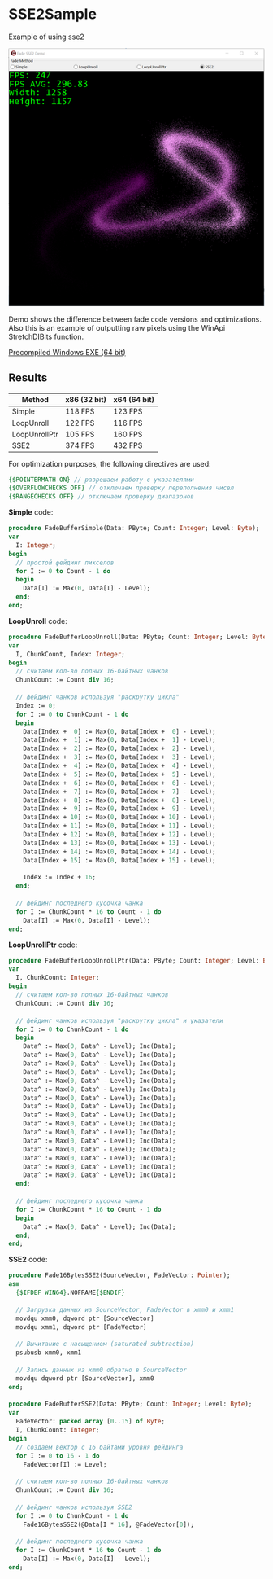 # SSE2Sample
Example of using sse2

![scr](scr.png)

Demo shows the difference between fade code versions and optimizations.  
Also this is an example of outputting raw pixels using the WinApi StretchDIBits function.  

[Precompiled Windows EXE (64 bit)](https://github.com/turborium/SSE2Sample/raw/main/SSE2Sample.exe)

## Results
Method | x86 (32 bit)  | x64 (64 bit) |
------ | ------------- | ------------- |
Simple | 118 FPS  | 123 FPS  |
LoopUnroll | 122 FPS  | 116 FPS  |
LoopUnrollPtr | 105 FPS | 160 FPS  |
SSE2 | 374 FPS  | 432 FPS |

For optimization purposes, the following directives are used:
```Pascal
{$POINTERMATH ON} // разрешаем работу с указателями
{$OVERFLOWCHECKS OFF} // отключаем проверку переполнения чисел
{$RANGECHECKS OFF} // отключаем проверку диапазонов
```

**Simple** code:
```Pascal
procedure FadeBufferSimple(Data: PByte; Count: Integer; Level: Byte);
var
  I: Integer;
begin
  // простой фейдинг пикселов
  for I := 0 to Count - 1 do
  begin
    Data[I] := Max(0, Data[I] - Level);
  end;
end;
```

**LoopUnroll** code:
```Pascal
procedure FadeBufferLoopUnroll(Data: PByte; Count: Integer; Level: Byte);
var
  I, ChunkCount, Index: Integer;
begin
  // считаем кол-во полных 16-байтных чанков
  ChunkCount := Count div 16;

  // фейдинг чанков используя "раскрутку цикла"
  Index := 0;
  for I := 0 to ChunkCount - 1 do
  begin
    Data[Index +  0] := Max(0, Data[Index +  0] - Level);
    Data[Index +  1] := Max(0, Data[Index +  1] - Level);
    Data[Index +  2] := Max(0, Data[Index +  2] - Level);
    Data[Index +  3] := Max(0, Data[Index +  3] - Level);
    Data[Index +  4] := Max(0, Data[Index +  4] - Level);
    Data[Index +  5] := Max(0, Data[Index +  5] - Level);
    Data[Index +  6] := Max(0, Data[Index +  6] - Level);
    Data[Index +  7] := Max(0, Data[Index +  7] - Level);
    Data[Index +  8] := Max(0, Data[Index +  8] - Level);
    Data[Index +  9] := Max(0, Data[Index +  9] - Level);
    Data[Index + 10] := Max(0, Data[Index + 10] - Level);
    Data[Index + 11] := Max(0, Data[Index + 11] - Level);
    Data[Index + 12] := Max(0, Data[Index + 12] - Level);
    Data[Index + 13] := Max(0, Data[Index + 13] - Level);
    Data[Index + 14] := Max(0, Data[Index + 14] - Level);
    Data[Index + 15] := Max(0, Data[Index + 15] - Level);

    Index := Index + 16;
  end;

  // фейдинг последнего кусочка чанка
  for I := ChunkCount * 16 to Count - 1 do
    Data[I] := Max(0, Data[I] - Level);
end;
```

**LoopUnrollPtr** code:
```Pascal
procedure FadeBufferLoopUnrollPtr(Data: PByte; Count: Integer; Level: Byte);
var
  I, ChunkCount: Integer;
begin
  // считаем кол-во полных 16-байтных чанков
  ChunkCount := Count div 16;

  // фейдинг чанков используя "раскрутку цикла" и указатели
  for I := 0 to ChunkCount - 1 do
  begin
    Data^ := Max(0, Data^ - Level); Inc(Data);
    Data^ := Max(0, Data^ - Level); Inc(Data);
    Data^ := Max(0, Data^ - Level); Inc(Data);
    Data^ := Max(0, Data^ - Level); Inc(Data);
    Data^ := Max(0, Data^ - Level); Inc(Data);
    Data^ := Max(0, Data^ - Level); Inc(Data);
    Data^ := Max(0, Data^ - Level); Inc(Data);
    Data^ := Max(0, Data^ - Level); Inc(Data);
    Data^ := Max(0, Data^ - Level); Inc(Data);
    Data^ := Max(0, Data^ - Level); Inc(Data);
    Data^ := Max(0, Data^ - Level); Inc(Data);
    Data^ := Max(0, Data^ - Level); Inc(Data);
    Data^ := Max(0, Data^ - Level); Inc(Data);
    Data^ := Max(0, Data^ - Level); Inc(Data);
    Data^ := Max(0, Data^ - Level); Inc(Data);
    Data^ := Max(0, Data^ - Level); Inc(Data);
  end;

  // фейдинг последнего кусочка чанка
  for I := ChunkCount * 16 to Count - 1 do
  begin
    Data^ := Max(0, Data^ - Level); Inc(Data);
  end;
end;
```

**SSE2** code:
```Pascal
procedure Fade16BytesSSE2(SourceVector, FadeVector: Pointer);
asm
  {$IFDEF WIN64}.NOFRAME{$ENDIF}

  // Загрузка данных из SourceVector, FadeVector в xmm0 и xmm1
  movdqu xmm0, dqword ptr [SourceVector]
  movdqu xmm1, dqword ptr [FadeVector]

  // Вычитание с насыщением (saturated subtraction)
  psubusb xmm0, xmm1

  // Запись данных из xmm0 обратно в SourceVector
  movdqu dqword ptr [SourceVector], xmm0
end;

procedure FadeBufferSSE2(Data: PByte; Count: Integer; Level: Byte);
var
  FadeVector: packed array [0..15] of Byte;
  I, ChunkCount: Integer;
begin
  // создаем вектор с 16 байтами уровня фейдинга
  for I := 0 to 16 - 1 do
    FadeVector[I] := Level;

  // считаем кол-во полных 16-байтных чанков
  ChunkCount := Count div 16;

  // фейдинг чанков используя SSE2
  for I := 0 to ChunkCount - 1 do
    Fade16BytesSSE2(@Data[I * 16], @FadeVector[0]);

  // фейдинг последнего кусочка чанка
  for I := ChunkCount * 16 to Count - 1 do
    Data[I] := Max(0, Data[I] - Level);
end;
```
